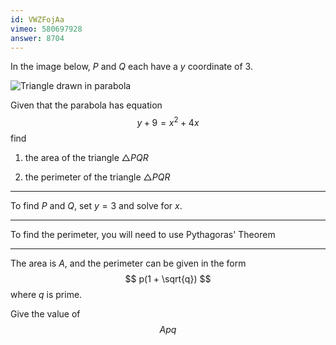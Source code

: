 ```yaml
---
id: VWZFojAa
vimeo: 580697928
answer: 8704
---
```


In the image below, $P$ and $Q$ each have a $y$ coordinate of $3$.

![Triangle drawn in parabola](/img/learn/quad-8.svg)

Given that the parabola has equation
$$
y + 9 = x^2 + 4x
$$
find

 1. the area of the triangle $\triangle PQR$

 1. the perimeter of the triangle $\triangle PQR$

---

To find $P$ and $Q$, set $y = 3$ and solve for $x$.

---

To find the perimeter, you will need to use Pythagoras' Theorem

---

The area is $A$, and the perimeter can be given in the form
$$
p(1 + \sqrt{q})
$$
where $q$ is prime.

Give the value of
$$
Apq
$$
